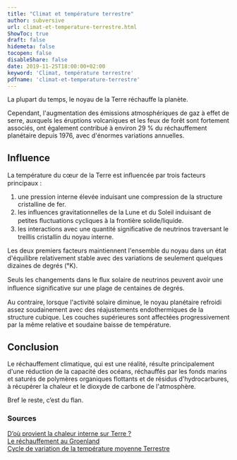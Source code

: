 ```yaml
---
title: "Climat et température terrestre"
author: subversive
url: climat-et-temperature-terrestre.html
ShowToc: true
draft: false
hidemeta: false
tocopen: false
disableShare: false
date: 2019-11-25T18:00:00+02:00
keyword: 'Climat, température terrestre'
pdfname: 'climat-et-temperature-terrestre'
---
```


La plupart du temps, le noyau de la Terre réchauffe la planète.
<!--more-->
Cependant, l'augmentation des émissions atmosphériques de gaz à effet de serre, auxquels les éruptions volcaniques et les feux de forêt sont fortement associés, ont également contribué à environ 29 % du réchauffement planétaire depuis 1976, avec d'énormes variations annuelles.

## Influence

La température du cœur de la Terre est inﬂuencée par trois facteurs principaux :  
1. une pression interne élevée induisant une compression de la structure cristalline de fer.  
2. les inﬂuences gravitationnelles de la Lune et du Soleil induisant de petites ﬂuctuations cycliques à la frontière solide/liquide.  
3. les interactions avec une quantité signiﬁcative de neutrinos traversant le treillis cristallin du noyau interne.

Les deux premiers facteurs maintiennent l'ensemble du noyau dans un état d'équilibre relativement stable avec des variations de seulement quelques dizaines de degrés (°K).

Seuls les changements dans le ﬂux solaire de neutrinos peuvent avoir une inﬂuence significative sur une plage de centaines de degrés.

Au contraire, lorsque l'activité solaire diminue, le noyau planétaire refroidi assez soudainement avec des réajustements endothermiques de la structure cubique. Les couches supérieures sont affectées progressivement par la même relative et soudaine baisse de température.

## Conclusion

Le réchauffement climatique, qui est une réalité, résulte principalement d'une réduction de la capacité des océans, réchauffés par les fonds marins et saturés de polymères organiques flottants et de résidus d'hydrocarbures, à récupérer la chaleur et le dioxyde de carbone de l'atmosphère.

Bref le reste, c’est du flan.

### Sources

[D’où provient la chaleur interne sur Terre ?](https://www.emse.fr/~bouchardon/enseignement/processus-naturels/up1/web/wiki/Q%20-%20Energie%20interne%20-%20la%20chaleur%20interne%20sur%20Terre%20-%20Letellier.htm)  
[Le réchauffement au Groenland](https://www.nature.com/articles/s41598-018-19244-x)  
[Cycle de variation de la température moyenne Terrestre](http://appinsys.com/globalwarming/SixtyYearCycle.htm)
